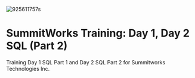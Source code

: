 ![925611757s](https://user-images.githubusercontent.com/55994508/83580991-31f75880-a503-11ea-9d61-2e92d0e3c0d5.jpg)

# SummitWorks Training: Day 1, Day 2 SQL (Part 2)

Training Day 1 SQL Part 1 and Day 2 SQL Part 2 for Summitworks Technologies Inc.
